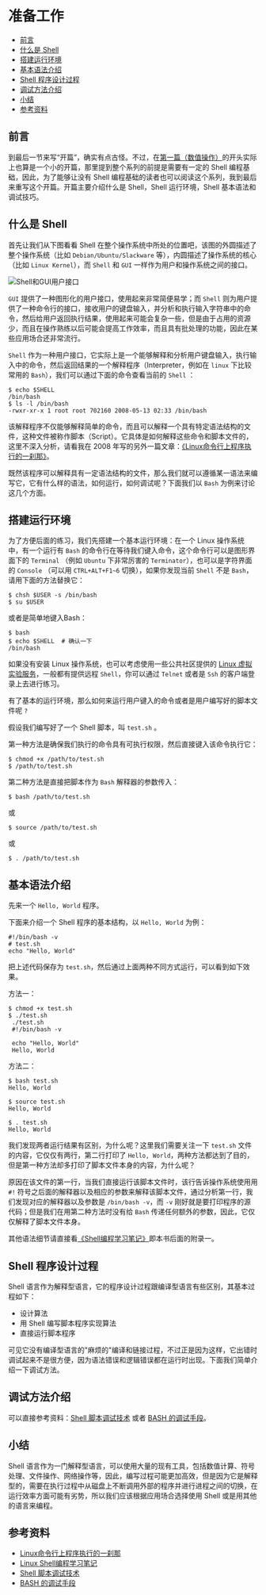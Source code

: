 # 准备工作

* [前言](chapter01.md#toc_22391_32127_1)
* [什么是 Shell](chapter01.md#toc_22391_32127_2)
* [搭建运行环境](chapter01.md#toc_22391_32127_3)
* [基本语法介绍](chapter01.md#toc_22391_32127_4)
* [Shell 程序设计过程](chapter01.md#toc_22391_32127_5)
* [调试方法介绍](chapter01.md#toc_22391_32127_6)
* [小结](chapter01.md#toc_22391_32127_7)
* [参考资料](chapter01.md#toc_22391_32127_8)

## 前言

到最后一节来写“开篇”，确实有点古怪。不过，在[第一篇（数值操作）](https://github.com/aftree/A/tree/46ba3f3482b57318efea7ebcb4b9fbdafb25a241/Linux/Shell/example/chapters/01-chapter2.markdown)的开头实际上也算是一个小的开篇，那里提到整个系列的前提是需要有一定的 Shell 编程基础，因此，为了能够让没有 Shell 编程基础的读者也可以阅读这个系列，我到最后来重写这个开篇。开篇主要介绍什么是 Shell，Shell 运行环境，Shell 基本语法和调试技巧。

## 什么是 Shell

首先让我们从下图看看 Shell 在整个操作系统中所处的位置吧，该图的外圆描述了整个操作系统（比如 `Debian/Ubuntu/Slackware` 等），内圆描述了操作系统的核心（比如 `Linux Kernel`），而 `Shell` 和 `GUI` 一样作为用户和操作系统之间的接口。

![Shell&#x548C;GUI&#x7528;&#x6237;&#x63A5;&#x53E3;](https://github.com/aftree/A/tree/46ba3f3482b57318efea7ebcb4b9fbdafb25a241/Linux/Shell/example/chapters/pic/UI_Shell_and_GUI.jpg)

`GUI` 提供了一种图形化的用户接口，使用起来非常简便易学；而 `Shell` 则为用户提供了一种命令行的接口，接收用户的键盘输入，并分析和执行输入字符串中的命令，然后给用户返回执行结果，使用起来可能会复杂一些，但是由于占用的资源少，而且在操作熟练以后可能会提高工作效率，而且具有批处理的功能，因此在某些应用场合还非常流行。

`Shell` 作为一种用户接口，它实际上是一个能够解释和分析用户键盘输入，执行输入中的命令，然后返回结果的一个解释程序（Interpreter，例如在 `linux` 下比较常用的 `Bash`），我们可以通过下面的命令查看当前的 `Shell` ：

```text
$ echo $SHELL
/bin/bash
$ ls -l /bin/bash
-rwxr-xr-x 1 root root 702160 2008-05-13 02:33 /bin/bash
```

该解释程序不仅能够解释简单的命令，而且可以解释一个具有特定语法结构的文件，这种文件被称作脚本（Script）。它具体是如何解释这些命令和脚本文件的，这里不深入分析，请看我在 2008 年写的另外一篇文章：[《Linux命令行上程序执行的一刹那》](http://tinylab.gitbooks.io/cbook/content/zh/chapters/02-chapter3.html)。

既然该程序可以解释具有一定语法结构的文件，那么我们就可以遵循某一语法来编写它，它有什么样的语法，如何运行，如何调试呢？下面我们以 `Bash` 为例来讨论这几个方面。

## 搭建运行环境

为了方便后面的练习，我们先搭建一个基本运行环境：在一个 Linux 操作系统中，有一个运行有 `Bash` 的命令行在等待我们键入命令，这个命令行可以是图形界面下的 `Terminal` （例如 `Ubuntu` 下非常厉害的 `Terminator`），也可以是字符界面的 `Console` （可以用 `CTRL+ALT+F1~6` 切换），如果你发现当前 `Shell` 不是 `Bash`，请用下面的方法替换它：

```text
$ chsh $USER -s /bin/bash
$ su $USER
```

或者是简单地键入Bash：

```text
$ bash
$ echo $SHELL  # 确认一下
/bin/bash
```

如果没有安装 Linux 操作系统，也可以考虑使用一些公共社区提供的 [Linux 虚拟实验服务](http://www.tinylab.org/free-online-linux-labs/)，一般都有提供远程 `Shell`，你可以通过 `Telnet` 或者是 `Ssh` 的客户端登录上去进行练习。

有了基本的运行环境，那么如何来运行用户键入的命令或者是用户编写好的脚本文件呢 `?`

假设我们编写好了一个 Shell 脚本，叫 `test.sh` 。

第一种方法是确保我们执行的命令具有可执行权限，然后直接键入该命令执行它：

```text
$ chmod +x /path/to/test.sh
$ /path/to/test.sh
```

第二种方法是直接把脚本作为 `Bash` 解释器的参数传入：

```text
$ bash /path/to/test.sh
```

或

```text
$ source /path/to/test.sh
```

或

```text
$ . /path/to/test.sh
```

## 基本语法介绍

先来一个 `Hello, World` 程序。

下面来介绍一个 Shell 程序的基本结构，以 `Hello, World` 为例：

```text
#!/bin/bash -v
# test.sh
echo "Hello, World"
```

把上述代码保存为 `test.sh`，然后通过上面两种不同方式运行，可以看到如下效果。

方法一：

```text
$ chmod +x test.sh
$ ./test.sh
 ./test.sh
 #!/bin/bash -v

 echo "Hello, World"
 Hello, World
```

方法二：

```text
$ bash test.sh
Hello, World

$ source test.sh
Hello, World

$ . test.sh
Hello, World
```

我们发现两者运行结果有区别，为什么呢？这里我们需要关注一下 `test.sh` 文件的内容，它仅仅有两行，第二行打印了 `Hello, World`，两种方法都达到了目的，但是第一种方法却多打印了脚本文件本身的内容，为什么呢？

原因在该文件的第一行，当我们直接运行该脚本文件时，该行告诉操作系统使用用`#!` 符号之后面的解释器以及相应的参数来解释该脚本文件，通过分析第一行，我们发现对应的解释器以及参数是 `/bin/bash -v`，而 `-v` 刚好就是要打印程序的源代码；但是我们在用第二种方法时没有给 `Bash` 传递任何额外的参数，因此，它仅仅解释了脚本文件本身。

其他语法细节请直接看[《Shell编程学习笔记》](https://github.com/aftree/A/tree/46ba3f3482b57318efea7ebcb4b9fbdafb25a241/Linux/Shell/example/appendix/02-chapter1.markdown)即本书后面的附录一。

## Shell 程序设计过程

Shell 语言作为解释型语言，它的程序设计过程跟编译型语言有些区别，其基本过程如下：

* 设计算法
* 用 Shell 编写脚本程序实现算法
* 直接运行脚本程序

可见它没有编译型语言的"麻烦的"编译和链接过程，不过正是因为这样，它出错时调试起来不是很方便，因为语法错误和逻辑错误都在运行时出现。下面我们简单介绍一下调试方法。

## 调试方法介绍

可以直接参考资料：[Shell 脚本调试技术](http://www.ibm.com/developerworks/cn/linux/l-cn-shell-debug/index.html) 或者 [BASH 的调试手段](http://www.tinylab.org/bash-debugging-tools/)。

## 小结

Shell 语言作为一门解释型语言，可以使用大量的现有工具，包括数值计算、符号处理、文件操作、网络操作等，因此，编写过程可能更加高效，但是因为它是解释型的，需要在执行过程中从磁盘上不断调用外部的程序并进行进程之间的切换，在运行效率方面可能有劣势，所以我们应该根据应用场合选择使用 Shell 或是用其他的语言来编程。

## 参考资料

* [Linux命令行上程序执行的一刹那](http://tinylab.gitbooks.io/cbook/content/zh/chapters/02-chapter3.html)
* [Linux Shell编程学习笔记](https://github.com/aftree/A/tree/46ba3f3482b57318efea7ebcb4b9fbdafb25a241/Linux/Shell/example/appendix/02-chapter1.markdown)
* [Shell 脚本调试技术](http://www.ibm.com/developerworks/cn/linux/l-cn-shell-debug/index.html)
* [BASH 的调试手段](http://www.tinylab.org/bash-debugging-tools/)

